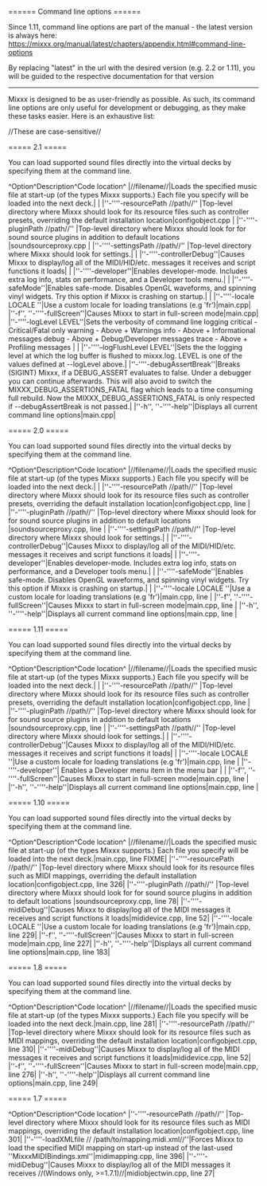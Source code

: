 ====== Command line options ======

Since 1.11, command line options are part of the manual - the latest version is always here: https://mixxx.org/manual/latest/chapters/appendix.html#command-line-options

By replacing "latest" in the url with the desired version (e.g. 2.2 or 1.11), you will be guided to the respective documentation for that version

----

Mixxx is designed to be as user-friendly as possible. As such, its command line options are only useful for development or debugging, as they make these tasks easier. Here is an exhaustive list:

//These are case-sensitive//

===== 2.1 =====

You can load supported sound files directly into the virtual decks by specifying them at the command line.

^Option^Description^Code location^
|//filename//|Loads the specified music file at start-up (of the types Mixxx supports.) Each file you specify will be loaded into the next deck.| |
|''-''''-resourcePath //path//'' |Top-level directory where Mixxx should look for its resource files such as controller presets, overriding the default installation location|configobject.cpp |
|''-''''-pluginPath //path//'' |Top-level directory where Mixxx should look for for sound source plugins in addition to default locations |soundsourceproxy.cpp |
|''-''''-settingsPath //path//'' |Top-level directory where Mixxx should look for settings.| |
|''-''''-controllerDebug''|Causes Mixxx to display/log all of the MIDI/HID/etc. messages it receives and script functions it loads| |
|''-''''-developer''|Enables developer-mode. Includes extra log info, stats on performance, and a Developer tools menu.| |
|''-''''-safeMode''|Enables safe-mode. Disables OpenGL waveforms, and spinning vinyl widgets. Try this option if Mixxx is crashing on startup.| |
|''-''''-locale LOCALE ''|Use a custom locale for loading translations (e.g 'fr')|main.cpp|
|''-f'', ''-''''-fullScreen''|Causes Mixxx to start in full-screen mode|main.cpp|
|''-''''-logLevel LEVEL''|Sets the verbosity of command line logging
  critical - Critical/Fatal only
  warning  - Above + Warnings
  info     - Above + Informational messages
  debug    - Above + Debug/Developer messages
  trace    - Above + Profiling messages
| |
|''-''''–logFlushLevel LEVEL''|Sets the the logging level at which the log buffer is flushed to mixxx.log. LEVEL is one of the values defined at --logLevel above.|
|''-''''-debugAssertBreak''|Breaks (SIGINT) Mixxx, if a DEBUG_ASSERT evaluates to false. Under a debugger you can continue afterwards. This will also avoid to switch the MIXXX_DEBUG_ASSERTIONS_FATAL flag which leads to a time consuming full rebuild. Now the MIXXX_DEBUG_ASSERTIONS_FATAL is only respected if --debugAssertBreak is not passed.|
|''-h'', ''-''''-help''|Displays all current command line options|main.cpp|

===== 2.0 =====

You can load supported sound files directly into the virtual decks by specifying them at the command line.

^Option^Description^Code location^
|//filename//|Loads the specified music file at start-up (of the types Mixxx supports.) Each file you specify will be loaded into the next deck.| |
|''-''''-resourcePath //path//'' |Top-level directory where Mixxx should look for its resource files such as controller presets, overriding the default installation location|configobject.cpp, line |
|''-''''-pluginPath //path//'' |Top-level directory where Mixxx should look for for sound source plugins in addition to default locations |soundsourceproxy.cpp, line |
|''-''''-settingsPath //path//'' |Top-level directory where Mixxx should look for settings.| |
|''-''''-controllerDebug''|Causes Mixxx to display/log all of the MIDI/HID/etc. messages it receives and script functions it loads| |
|''-''''-developer''|Enables developer-mode. Includes extra log info, stats on performance, and a Developer tools menu.| |
|''-''''-safeMode''|Enables safe-mode. Disables OpenGL waveforms, and spinning vinyl widgets. Try this option if Mixxx is crashing on startup.| |
|''-''''-locale LOCALE ''|Use a custom locale for loading translations (e.g 'fr')|main.cpp, line |
|''-f'', ''-''''-fullScreen''|Causes Mixxx to start in full-screen mode|main.cpp, line |
|''-h'', ''-''''-help''|Displays all current command line options|main.cpp, line |


===== 1.11 =====

You can load supported sound files directly into the virtual decks by specifying them at the command line.

^Option^Description^Code location^
|//filename//|Loads the specified music file at start-up (of the types Mixxx supports.) Each file you specify will be loaded into the next deck.| |
|''-''''-resourcePath //path//'' |Top-level directory where Mixxx should look for its resource files such as controller presets, overriding the default installation location|configobject.cpp, line |
|''-''''-pluginPath //path//'' |Top-level directory where Mixxx should look for for sound source plugins in addition to default locations |soundsourceproxy.cpp, line |
|''-''''-settingsPath //path//'' |Top-level directory where Mixxx should look for settings.| |
|''-''''-controllerDebug''|Causes Mixxx to display/log all of the MIDI/HID/etc. messages it receives and script functions it loads| |
|''-''''-locale LOCALE ''|Use a custom locale for loading translations (e.g 'fr')|main.cpp, line |
|''-''''-developer''| Enables a Developer menu item in the menu bar | |
|''-f'', ''-''''-fullScreen''|Causes Mixxx to start in full-screen mode|main.cpp, line |
|''-h'', ''-''''-help''|Displays all current command line options|main.cpp, line |

===== 1.10 =====

You can load supported sound files directly into the virtual decks by specifying them at the command line.

^Option^Description^Code location^
|//filename//|Loads the specified music file at start-up (of the types Mixxx supports.) Each file you specify will be loaded into the next deck.|main.cpp, line FIXME|
|''-''''-resourcePath //path//'' |Top-level directory where Mixxx should look for its resource files such as MIDI mappings, overriding the default installation location|configobject.cpp, line 326|
|''-''''-pluginPath //path//'' |Top-level directory where Mixxx should look for for sound source plugins in addition to default locations |soundsourceproxy.cpp, line 78|
|''-''''-midiDebug''|Causes Mixxx to display/log all of the MIDI messages it receives and script functions it loads|mididevice.cpp, line 52|
|''-''''-locale LOCALE ''|Use a custom locale for loading translations (e.g 'fr')|main.cpp, line 229|
|''-f'', ''-''''-fullScreen''|Causes Mixxx to start in full-screen mode|main.cpp, line 227|
|''-h'', ''-''''-help''|Displays all current command line options|main.cpp, line 183|

===== 1.8 =====

You can load supported sound files directly into the virtual decks by specifying them at the command line.

^Option^Description^Code location^
|//filename//|Loads the specified music file at start-up (of the types Mixxx supports.) Each file you specify will be loaded into the next deck.|main.cpp, line 281|
|''-''''-resourcePath //path//'' |Top-level directory where Mixxx should look for its resource files such as MIDI mappings, overriding the default installation location|configobject.cpp, line 310|
|''-''''-midiDebug''|Causes Mixxx to display/log all of the MIDI messages it receives and script functions it loads|mididevice.cpp, line 52|
|''-f'', ''-''''-fullScreen''|Causes Mixxx to start in full-screen mode|main.cpp, line 276|
|''-h'', ''-''''-help''|Displays all current command line options|main.cpp, line 249|

===== 1.7 =====

^Option^Description^Code location^
|''-''''-resourcePath //path//'' |Top-level directory where Mixxx should look for its resource files such as MIDI mappings, overriding the default installation location|configobject.cpp, line 301|
|''-''''-loadXMLfile // /path/to/mapping.midi.xml//''|Forces Mixxx to load the specified MIDI mapping on start-up instead of the last-used ''MixxxMIDIBindings.xml''|midimapping.cpp, line 396|
|''-''''-midiDebug''|Causes Mixxx to display/log all of the MIDI messages it receives //(Windows only, >=1.7.1)//|midiobjectwin.cpp, line 27|

